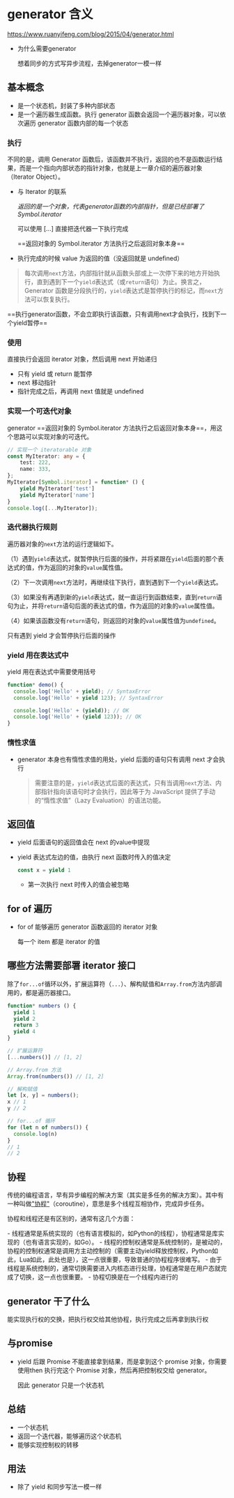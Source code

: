 # generator 含义

https://www.ruanyifeng.com/blog/2015/04/generator.html

* 为什么需要generator

  想着同步的方式写异步流程，去掉generator一模一样

## 基本概念

* 是一个状态机，封装了多种内部状态
* 是一个遍历器生成函数。执行 generator 函数会返回一个遍历器对象，可以依次遍历 generator 函数内部的每一个状态

### 执行

不同的是，调用 Generator 函数后，该函数并不执行，返回的也不是函数运行结果，而是一个指向内部状态的指针对象，也就是上一章介绍的遍历器对象（Iterator Object）。

* 与 Iterator 的联系

  *返回的是一个对象，代表generator函数的内部指针，但是已经部署了 Symbol.iterator*

  可以使用 [...] 直接把迭代器一下执行完成

  ==返回对象的 Symbol.iterator 方法执行之后返回对象本身==

* 执行完成的时候 value 为返回的值（没返回就是 undefined）

> 每次调用`next`方法，内部指针就从函数头部或上一次停下来的地方开始执行，直到遇到下一个`yield`表达式（或`return`语句）为止。换言之，Generator 函数是分段执行的，`yield`表达式是暂停执行的标记，而`next`方法可以恢复执行。

==执行generator函数，不会立即执行该函数，只有调用next才会执行，找到下一个yield暂停==

### 使用

直接执行会返回 iterator 对象，然后调用 next 开始递归

* 只有 yield 或 return 能暂停
* next 移动指针
* 指针完成之后，再调用 next 值就是 undefined

### 实现一个可迭代对象

generator ==返回对象的 Symbol.iterator 方法执行之后返回对象本身==，用这个思路可以实现对象的可迭代。

```typescript
// 实现一个 iteratorable 对象
const MyIterator: any = {
    test: 222,
    name: 333,
};
MyIterator[Symbol.iterator] = function* () {
    yield MyIterator['test']
    yield MyIterator['name']
}
console.log([...MyIterator]);
```

### 迭代器执行规则

遍历器对象的`next`方法的运行逻辑如下。

（1）遇到`yield`表达式，就暂停执行后面的操作，并将紧跟在`yield`后面的那个表达式的值，作为返回的对象的`value`属性值。

（2）下一次调用`next`方法时，再继续往下执行，直到遇到下一个`yield`表达式。

（3）如果没有再遇到新的`yield`表达式，就一直运行到函数结束，直到`return`语句为止，并将`return`语句后面的表达式的值，作为返回的对象的`value`属性值。

（4）如果该函数没有`return`语句，则返回的对象的`value`属性值为`undefined`。

只有遇到 yield 才会暂停执行后面的操作



### yield 用在表达式中

yield 用在表达式中需要使用括号

```typescript
function* demo() {
  console.log('Hello' + yield); // SyntaxError
  console.log('Hello' + yield 123); // SyntaxError

  console.log('Hello' + (yield)); // OK
  console.log('Hello' + (yield 123)); // OK
}
```



### 惰性求值

* generator 本身也有惰性求值的用处，yield 后面的语句只有调用 next 才会执行

  > 需要注意的是，`yield`表达式后面的表达式，只有当调用`next`方法、内部指针指向该语句时才会执行，因此等于为 JavaScript 提供了手动的“惰性求值”（Lazy Evaluation）的语法功能。

## 返回值

* yield 后面语句的返回值会在 next 的value中提现

* yield 表达式左边的值，由执行 next 函数时传入的值决定

  ```typescript
  const x = yield 1
  ```

  * 第一次执行 next 时传入的值会被忽略

## for of 遍历

* for of 能够遍历 generator 函数返回的 iterator 对象

  每一个 item 都是 iterator 的值 

## 哪些方法需要部署 iterator 接口

除了`for...of`循环以外，扩展运算符（`...`）、解构赋值和`Array.from`方法内部调用的，都是遍历器接口。

```typescript
function* numbers () {
  yield 1
  yield 2
  return 3
  yield 4
}

// 扩展运算符
[...numbers()] // [1, 2]

// Array.from 方法
Array.from(numbers()) // [1, 2]

// 解构赋值
let [x, y] = numbers();
x // 1
y // 2

// for...of 循环
for (let n of numbers()) {
  console.log(n)
}
// 1
// 2
```



## 协程

传统的编程语言，早有异步编程的解决方案（其实是多任务的解决方案）。其中有一种叫做["协程"](https://en.wikipedia.org/wiki/Coroutine)（coroutine），意思是多个线程互相协作，完成异步任务。



协程和线程还是有区别的，通常有这几个方面：

\- 线程通常是系统实现的（也有语言模拟的，如Python的线程），协程通常是库实现的（也有语言实现的，如Go）。
\- 线程的控制权通常是系统控制的，是被动的，协程的控制权通常是调用方主动控制的（需要主动yield释放控制权，Python如此，Lua如此，此处也是），这一点很重要，导致普通的协程程序很难写。
\- 由于线程是系统控制的，通常切换需要进入内核态进行处理，协程通常是在用户态就完成了切换，这一点也很重要。
\- 协程切换是在一个线程内进行的

## generator 干了什么

能实现执行权的交换，把执行权交给其他协程，执行完成之后再拿到执行权



## 与promise

* yield 后跟 Promise 不能直接拿到结果，而是拿到这个 promise 对象，你需要使用then 执行完这个 Promise 对象，然后再把控制权交给 generator。

  因此 generator 只是一个状态机

## 总结

* 一个状态机
* 返回一个迭代器，能够遍历这个状态机
* 能够实现控制权的转移



## 用法

* 除了 yield 和同步写法一模一样